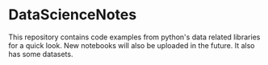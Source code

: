 # DataScienceNotes

This repository contains code examples from python's data related libraries for a quick look. New notebooks will also be uploaded in the future. It also has some datasets.
